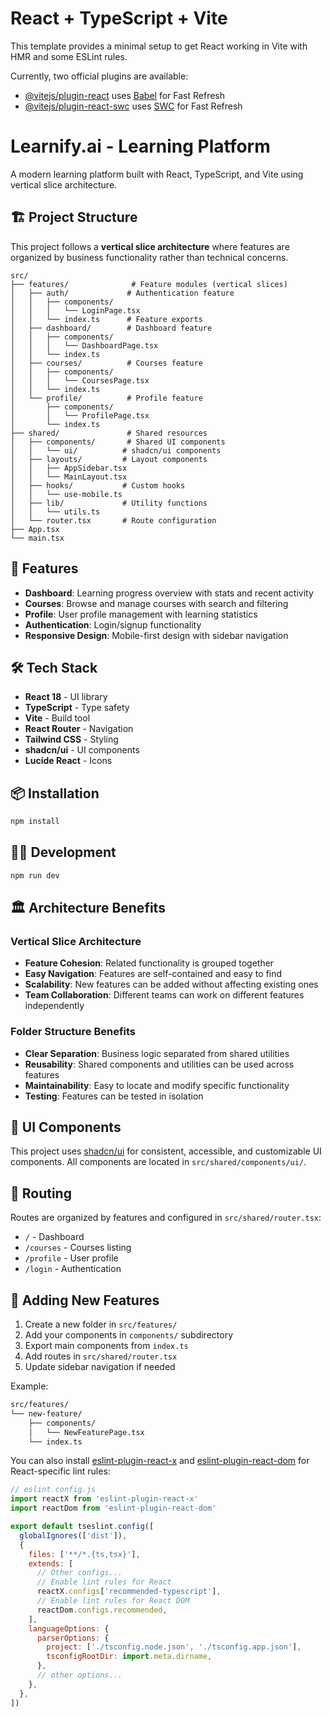 # React + TypeScript + Vite

This template provides a minimal setup to get React working in Vite with HMR and some ESLint rules.

Currently, two official plugins are available:

- [@vitejs/plugin-react](https://github.com/vitejs/vite-plugin-react/blob/main/packages/plugin-react) uses [Babel](https://babeljs.io/) for Fast Refresh
- [@vitejs/plugin-react-swc](https://github.com/vitejs/vite-plugin-react/blob/main/packages/plugin-react-swc) uses [SWC](https://swc.rs/) for Fast Refresh

# Learnify.ai - Learning Platform

A modern learning platform built with React, TypeScript, and Vite using vertical slice architecture.

## 🏗️ Project Structure

This project follows a **vertical slice architecture** where features are organized by business functionality rather than technical concerns.

```
src/
├── features/              # Feature modules (vertical slices)
│   ├── auth/             # Authentication feature
│   │   ├── components/   
│   │   │   └── LoginPage.tsx
│   │   └── index.ts      # Feature exports
│   ├── dashboard/        # Dashboard feature
│   │   ├── components/
│   │   │   └── DashboardPage.tsx
│   │   └── index.ts
│   ├── courses/          # Courses feature
│   │   ├── components/
│   │   │   └── CoursesPage.tsx
│   │   └── index.ts
│   └── profile/          # Profile feature
│       ├── components/
│       │   └── ProfilePage.tsx
│       └── index.ts
├── shared/               # Shared resources
│   ├── components/       # Shared UI components
│   │   └── ui/          # shadcn/ui components
│   ├── layouts/         # Layout components
│   │   ├── AppSidebar.tsx
│   │   └── MainLayout.tsx
│   ├── hooks/           # Custom hooks
│   │   └── use-mobile.ts
│   ├── lib/             # Utility functions
│   │   └── utils.ts
│   └── router.tsx       # Route configuration
├── App.tsx
└── main.tsx
```

## 🚀 Features

- **Dashboard**: Learning progress overview with stats and recent activity
- **Courses**: Browse and manage courses with search and filtering
- **Profile**: User profile management with learning statistics
- **Authentication**: Login/signup functionality
- **Responsive Design**: Mobile-first design with sidebar navigation

## 🛠️ Tech Stack

- **React 18** - UI library
- **TypeScript** - Type safety
- **Vite** - Build tool
- **React Router** - Navigation
- **Tailwind CSS** - Styling
- **shadcn/ui** - UI components
- **Lucide React** - Icons

## 📦 Installation

```bash
npm install
```

## 🏃‍♂️ Development

```bash
npm run dev
```

## 🏛️ Architecture Benefits

### Vertical Slice Architecture
- **Feature Cohesion**: Related functionality is grouped together
- **Easy Navigation**: Features are self-contained and easy to find
- **Scalability**: New features can be added without affecting existing ones
- **Team Collaboration**: Different teams can work on different features independently

### Folder Structure Benefits
- **Clear Separation**: Business logic separated from shared utilities
- **Reusability**: Shared components and utilities can be used across features
- **Maintainability**: Easy to locate and modify specific functionality
- **Testing**: Features can be tested in isolation

## 🎨 UI Components

This project uses [shadcn/ui](https://ui.shadcn.com/) for consistent, accessible, and customizable UI components. All components are located in `src/shared/components/ui/`.

## 🔄 Routing

Routes are organized by features and configured in `src/shared/router.tsx`:

- `/` - Dashboard
- `/courses` - Courses listing
- `/profile` - User profile
- `/login` - Authentication

## 📝 Adding New Features

1. Create a new folder in `src/features/`
2. Add your components in `components/` subdirectory
3. Export main components from `index.ts`
4. Add routes in `src/shared/router.tsx`
5. Update sidebar navigation if needed

Example:
```bash
src/features/
└── new-feature/
    ├── components/
    │   └── NewFeaturePage.tsx
    └── index.ts
```

You can also install [eslint-plugin-react-x](https://github.com/Rel1cx/eslint-react/tree/main/packages/plugins/eslint-plugin-react-x) and [eslint-plugin-react-dom](https://github.com/Rel1cx/eslint-react/tree/main/packages/plugins/eslint-plugin-react-dom) for React-specific lint rules:

```js
// eslint.config.js
import reactX from 'eslint-plugin-react-x'
import reactDom from 'eslint-plugin-react-dom'

export default tseslint.config([
  globalIgnores(['dist']),
  {
    files: ['**/*.{ts,tsx}'],
    extends: [
      // Other configs...
      // Enable lint rules for React
      reactX.configs['recommended-typescript'],
      // Enable lint rules for React DOM
      reactDom.configs.recommended,
    ],
    languageOptions: {
      parserOptions: {
        project: ['./tsconfig.node.json', './tsconfig.app.json'],
        tsconfigRootDir: import.meta.dirname,
      },
      // other options...
    },
  },
])
```
